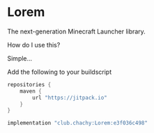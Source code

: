 # Lorem

The next-generation Minecraft Launcher library.

How do I use this?

Simple...

Add the following to your buildscript

```groovy
repositories {
    maven {
        url "https://jitpack.io"
    }
}
```

```groovy
implementation "club.chachy:Lorem:e3f036c498"
```